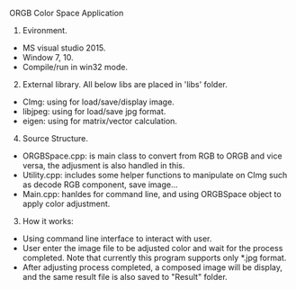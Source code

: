ORGB Color Space Application
1. Evironment.
- MS visual studio 2015.
- Window 7, 10.
- Compile/run in win32 mode.
2. External library.
 All below libs are placed in 'libs' folder.
- CImg: using for load/save/display image.
- libjpeg: using for load/save jpg format.
- eigen: using for matrix/vector calculation.
4. Source Structure.
- ORGBSpace.cpp: is main class to convert from RGB to ORGB and vice versa, the adjusment is also handled in this.
- Utility.cpp: includes some helper functions to manipulate on CImg such as decode RGB component, save image...
- Main.cpp: hanldes for command line, and using ORGBSpace object to apply color adjustment.
3. How it works:
- Using command line interface to interact with user.
- User enter the image file to be adjusted color and wait for the process completed. Note that currently this program supports only *.jpg format.
- After adjusting process completed, a composed image will be display, and the same result file is also saved to "Result" folder.
